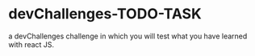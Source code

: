 # devChallenges-TODO-TASK
a devChallenges challenge in which you will test what you have learned with react JS.
